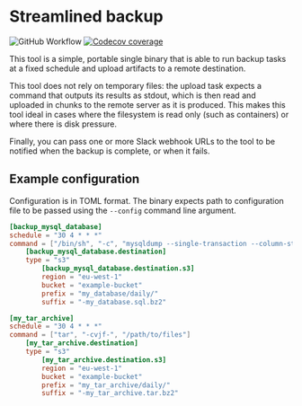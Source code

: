 Streamlined backup
==================

![GitHub Workflow](https://github.com/chialab/streamlined-backup/actions/workflows/test.yml/badge.svg) [![Codecov coverage](https://codecov.io/gh/chialab/streamlined-backup/branch/main/graph/badge.svg?token=PNQT4539HK)](https://codecov.io/gh/chialab/streamlined-backup)

This tool is a simple, portable single binary that is able to run backup tasks
at a fixed schedule and upload artifacts to a remote destination.

This tool does not rely on temporary files: the upload task expects a command
that outputs its results as stdout, which is then read and uploaded in chunks
to the remote server as it is produced. This makes this tool ideal in cases where
the filesystem is read only (such as containers) or where there is disk pressure.

Finally, you can pass one or more Slack webhook URLs to the tool to be notified
when the backup is complete, or when it fails.

Example configuration
---------------------

Configuration is in TOML format. The binary expects path to configuration file
to be passed using the `--config` command line argument.

```toml
[backup_mysql_database]
schedule = "30 4 * * *"
command = ["/bin/sh", "-c", "mysqldump --single-transaction --column-statistics=0 --set-gtid-purged=off my_database | bzip2"]
    [backup_mysql_database.destination]
    type = "s3"
        [backup_mysql_database.destination.s3]
        region = "eu-west-1"
        bucket = "example-bucket"
        prefix = "my_database/daily/"
        suffix = "-my_database.sql.bz2"

[my_tar_archive]
schedule = "30 4 * * *"
command = ["tar", "-cvjf-", "/path/to/files"]
    [my_tar_archive.destination]
    type = "s3"
        [my_tar_archive.destination.s3]
        region = "eu-west-1"
        bucket = "example-bucket"
        prefix = "my_tar_archive/daily/"
        suffix = "-my_tar_archive.tar.bz2"
```
